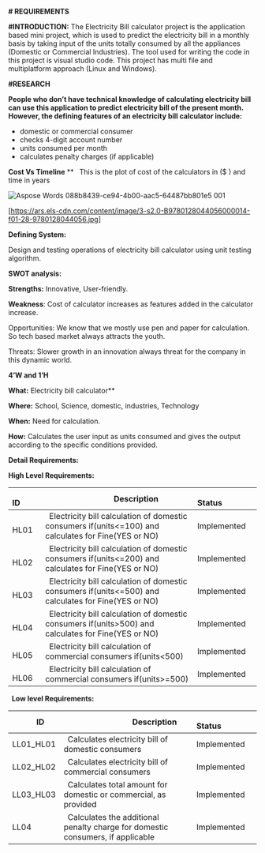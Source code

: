 
**# REQUIREMENTS**

**#INTRODUCTION:** The Electricity Bill calculator project is the application based mini project,      which is used to predict the electricity bill in a monthly basis by taking input of the units totally consumed by all the appliances (Domestic or Commercial Industries). The tool used for writing the code in this project is visual studio code. This project has multi file and multiplatform approach (Linux and Windows).

**#RESEARCH**

**People who don’t have technical knowledge of calculating electricity bill can use this application to predict electricity bill of the present month. However, the defining features of an electricity bill calculator include:**

- domestic or commercial consumer
- checks 4-digit account number
- units consumed per month
- calculates penalty charges (if applicable)


**Cost Vs Timeline**
**
` `This is the plot of cost of the calculators in ($ ) and time in  years

![Aspose Words 088b8439-ce94-4b00-aac5-64487bb801e5 001](https://ars.els-cdn.com/content/image/3-s2.0-B9780128044056000014-f01-28-9780128044056.jpg)

[https://ars.els-cdn.com/content/image/3-s2.0-B9780128044056000014-f01-28-9780128044056.jpg]


**Defining System:** 

Design and testing operations of electricity bill calculator using unit testing algorithm.

**SWOT analysis:**

**Strengths:** Innovative, User-friendly.

**Weakness**: Cost of calculator increases as features added in the calculator increase.

Opportunities: We know that we mostly use pen and paper for calculation. So tech based market always attracts the youth.

Threats: Slower growth in an innovation always threat for the company in this dynamic world.

**4’W and 1’H**

**What:**  Electricity bill calculator**     

**Where:** School, Science, domestic, industries, Technology

**When:** Need for calculation.

**How:** Calculates the user input as units consumed and gives the output according to the specific conditions provided.

**Detail Requirements:**

**High Level Requirements:**

|`      `**ID**|`                 `**Description**|`            `**Status**|
| :- | :- | :- |
|`    `HL01|` `Electricity bill calculation of domestic consumers if(units<=100) and calculates for Fine(YES or NO) | Implemented |
|`    `HL02|` `Electricity bill calculation of domestic consumers if(units<=200) and calculates for Fine(YES or NO) | Implemented |
|`    `HL03|` `Electricity bill calculation of domestic consumers if(units<=500) and calculates for Fine(YES or NO) | Implemented |
|`    `HL04|` `Electricity bill calculation of domestic consumers if(units>500) and calculates for Fine(YES or NO) | Implemented |
|`    `HL05|` `Electricity bill calculation of commercial consumers if(units<500) | Implemented |
|`    `HL06|` `Electricity bill calculation of commercial consumers if(units>=500)| Implemented |

` `**Low level Requirements:**

|`      `**ID**|`                 `**Description**|`            `**Status**|
| :- | :- | :- |
|LL01\_HL01|` `Calculates electricity bill of domestic consumers| Implemented |
|LL02\_HL02|` `Calculates electricity bill of commercial consumers|Implemented |
|LL03\_HL03|` `Calculates total amount for domestic or commercial, as provided|Implemented |
|LL04|` `Calculates the additional penalty charge for domestic consumers, if applicable| Implemented |

